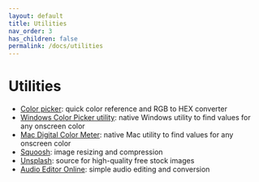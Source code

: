 ```yaml
---
layout: default
title: Utilities
nav_order: 3
has_children: false
permalink: /docs/utilities
---
```

# Utilities
- [Color picker](https://g.co/kgs/aUsQzS): quick color reference and RGB to HEX converter
- [Windows Color Picker utility](https://learn.microsoft.com/en-us/windows/powertoys/color-picker): native Windows utility to find values for any onscreen color
- [Mac Digital Color Meter](https://support.apple.com/en-ca/guide/digital-color-meter/welcome/mac): native Mac utility to find values for any onscreen color
- [Squoosh](https://squoosh.app): image resizing and compression
- [Unsplash](https://unsplash.com): source for high-quality free stock images
- [Audio Editor Online](https://editor.audio/): simple audio editing and conversion 